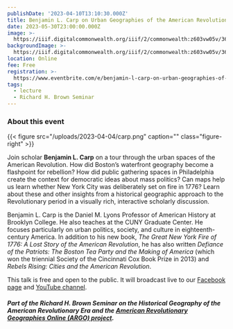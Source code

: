 ```yaml
---
publishDate: '2023-04-10T13:10:30.000Z'
title: Benjamin L. Carp on Urban Geographies of the American Revolution
date: 2023-05-30T23:00:00.000Z
image: >-
  https://iiif.digitalcommonwealth.org/iiif/2/commonwealth:z603vw05v/3631,3499,7891,7227/2000,/0/default.jpg
backgroundImage: >-
  https://iiif.digitalcommonwealth.org/iiif/2/commonwealth:z603vw05v/3631,3499,7891,7227/2000,/0/default.jpg
location: Online
fee: Free
registration: >-
  https://www.eventbrite.com/e/benjamin-l-carp-on-urban-geographies-of-the-american-revolution-tickets-608606848467
tags:
  - lecture
  - Richard H. Brown Seminar
---
```


### About this event

{{\< figure src="/uploads/2023-04-04/carp.png" caption="" class="figure-right" >}}

Join scholar **Benjamin L. Carp** on a tour through the urban spaces of the American Revolution. How did Boston’s waterfront geography become a flashpoint for rebellion? How did public gathering spaces in Philadelphia create the context for democratic ideas about mass politics? Can maps help us learn whether New York City was deliberately set on fire in 1776? Learn about these and other insights from a historical geographic approach to the Revolutionary period in a visually rich, interactive scholarly discussion.

Benjamin L. Carp is the Daniel M. Lyons Professor of American History at Brooklyn College. He also teaches at the CUNY Graduate Center. He focuses particularly on urban politics, society, and culture in eighteenth-century America. In addition to his new book, *The Great New York Fire of 1776: A Lost Story of the American Revolution*, he has also written *Defiance of the Patriots: The Boston Tea Party and the Making of America* (which won the triennial Society of the Cincinnati Cox Book Prize in 2013) and *Rebels Rising: Cities and the American Revolution*.

This talk is free and open to the public. It will broadcast live to our [Facebook page](https://www.facebook.com/bplmaps) and [YouTube channel](https://www.youtube.com/@LeventhalMapEducationCenter/streams).

##### Part of the Richard H. Brown Seminar on the Historical Geography of the American Revolutionary Era and the [American Revolutionary Geographies Online (ARGO) project](https://argomaps.org).
